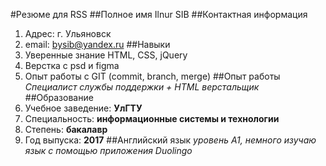 #Резюме для RSS
##Полное имя
Ilnur SIB
##Контактная информация
1. Адрес: г. Ульяновск
2. email: bysib@yandex.ru
##Навыки
1. Уверенные знание HTML, CSS, jQuery
2. Верстка с psd и figma
3. Опыт работы с GIT (commit, branch, merge)
##Опыт работы
*Специалист службы поддержки + HTML верстальщик*
##Образование
1. Учебное заведение: **УлГТУ**
2. Специальность: **информационные системы и технологии**
3. Степень: **бакалавр**
4. Год выпуска: **2017**
##Английский язык
*уровень А1, немного изучаю язык с помощью приложения Duolingo*
